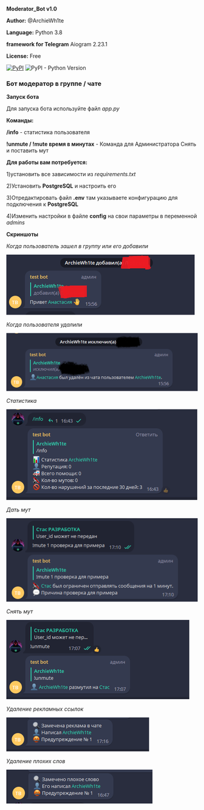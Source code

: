 **Moderator_Bot v1.0**

**Author:** @ArchieWh1te

**Language:** Python 3.8

**framework for Telegram** Aiogram 2.23.1 

**License:** Free

[![PyPI](https://img.shields.io/pypi/v/aiogram?label=aiogram&logo=aiogram)](https://pypi.org/project/aiogram/)
![PyPI - Python Version](https://img.shields.io/pypi/pyversions/aiogram?color=green)

### Бот модератор в группе / чате
**Запуск бота**

Для запуска бота используйте файл *app.py*

**Команды:**

**/info** - статистика пользователя

**!unmute / !mute время в минутах** - Команда для Администратора Снять и поставить мут

**Для работы вам потребуется:**

1)установить все зависимости из *requirements.txt*

2)Установить **PostgreSQL** и настроить его 

3)Отредактировать файл **.env** там указываете конфигурацию для подключения к **PostgreSQL**

4)Изменить настройки в файле **config** на свои параметры в переменной *admins*

**Скриншоты**

*Когда пользователь зашел в группу или его добавили*

![adduser](screens/adduser.png)

*Когда пользователя удалили*

![deluser](screens/delname.png)

*Статистика*

![info](screens/info.png)

*Дать мут*

![mute](screens/mute.png)

*Снять мут*

![unmute](screens/unmute.png)

*Удаление рекламных ссылок*

![reklama](screens/reklama.png)

*Удаление плохих слов*

![mat](screens/mat.png)
